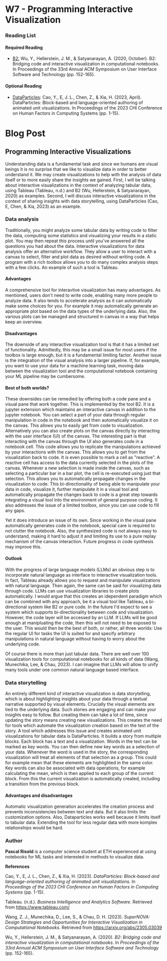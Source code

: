 # W7 - Programming Interactive Visualization



### Reading List

#### Required Reading

* [B2:](https://vis.csail.mit.edu/pubs/b2/) Wu, Y., Hellerstein, J. M., & Satyanarayan, A. (2020, October). B2: Bridging code and interactive visualization in computational notebooks. In Proceedings of the 33rd Annual ACM Symposium on User Interface Software and Technology (pp. 152-165).

#### Optional Reading

* [DataParticles](https://rrrima.github.io/dataparticles.html): Cao, Y., E, J. L., Chen, Z., & Xia, H. (2023, April). DataParticles: Block-based and language-oriented authoring of animated unit visualizations. In Proceedings of the 2023 CHI Conference on Human Factors in Computing Systems (pp. 1-15).



# Blog Post

## Programming Interactive Visualizations
Understanding data is a fundamental task and since we humans are visual beings it is no surprise that we like to visualize data in order to better understand it. We may create visualizations to help with the analysis of data itself or to more easily share the insights we gained. First, I will be talking about interactive visualizations in the context of analyzing tabular data, using Tableau (Tableau, n.d.) and B2 (Wu, Hellerstein, & Satyanarayan, 2020) as examples. Second, I will discuss interactive visualizations in the context of sharing insights with data storytelling, using DataParticles (Cao, E, Chen, & Xia, 2023) as an example.

### Data analysis
Traditionally, you might analyze some tabular data by writing code to filter the data, computing some statistics and visualizing your results in a static plot. You may then repeat this process until you've answered all the questions you had about the data. Interactive visualizations for data analysis offer an alternative workflow. They allow a user to interact with a canvas to select, filter and plot data as desired without writing code. A program with a rich toolbox allows you to do many complex analysis steps with a few clicks. An example of such a tool is Tableau.

#### Advantages
A comprehensive tool for interavtive visualization has many advantages. As mentioned, users don't need to write code, enabling many more people to analyze data. It also tends to accelerate analysis as it can automatically make some choices for you. For example it may automatically generate an appropriate plot based on the data types of the underlying data. Also, the various plots can be managed and structured in canvas in a way that helps keep an overview.

#### Disadvantages
The downside of any interactive visualization tool is that it has a limited set of functionality. Admittedly, this may be a small issue for most users if the toolbox is large enough, but it is a fundamental limiting factor. Another issue is the integration of the visual analysis into a larger pipeline. If, for example, you want to use your data for a machine learning task, moving data between the visualization tool and the computational notebook containing your ML pipeline may be cumbersome.

#### Best of both worlds?
These downsides can be remedied by offering both a code pane and a visual pane that work together. This is implemented by the tool B2. It is a jupyter extension which maintains an interactive canvas in addition to the jupyter notebook. You can select a part of your data through regular manipulation in code in the notebook and then automatically visualize it on the canvas. This allows you to easily get from code to visualization. Alternatively you can also create plots on the canvas directly by interacting with the user interface (UI) of the canvas. The interesting part is that interacting with the canvas through the UI also generates code in a notebook cell. This code allows you to replicate the manipulations achieved by your interactions with the canvas. This allows you to get from the visualization back to code. It is even possible to mark a cell as "reactive". A reactive cell has access to the data currently selected in the plots of the canvas. Whenever a new selection is made inside the canvas, such as selecting a particular bar in a bar plot, the cell is re-executed using just that selection. This allows you to automatically propagate changes in the visualization to code. This bi-directionality of being able to manipulate your data in code, visualize it, further manipulate it in a visual tool and automatically propagate the changes back to code is a great step towards integrating a visual tool into the environment of general purpose coding. It also addresses the issue of a limited toolbox, since you can use code to fill any gaps.

Yet it does introduce an issue of its own. Since working in the visual pane automatically generates code in the notebook, special care is required to not clutter the notebook. Also, the synthesized code is not always easy to understand, making it hard to adjust it and limiting its use to a pure replay mechanism of the canvas interaction. Future progress in code synthesis may improve this.

#### Outlook
With the progress of large language models (LLMs) an obvious step is to incorporate natural language as interface to interactive visualization tools. In fact, Tableau already allows you to request and manipulate visualizations with natural language. Then again, the same can be said for visualizing data through code. LLMs can use visualization libraries to create plots automatically. I would argue that this creates an idependent paradigm which can be combined with any approach, be it a visual tool like Tableau, a bi-directional system like B2 or pure code. In the future I'd expect to see a system which supports bi-directionality between code and visualization. However, the code layer will be accessed by an LLM. If LLMs will be good enough at manipluating the code, then this will not need to be exposed to the user. This would then be the best of both, or rather, all three worlds: Use the regular UI for tasks the UI is suited for and specify arbitrary manipulations in natural language without having to worry about the underlying code.

Of course there is more than just tabular data. There are well over 100 visualization tools for computational notebooks for all kinds of data (Wang, Munechika, Lee, & Chau, 2023). I can imagine that LLMs will allow to unify many tools under one common natural language based interface.

### Data storytelling
An entirely different kind of interactive visualization is data storytelling, which is about highlighting insights about your data through a textual narrative supported by visual elements. Crucially the visual elements are tied to the underlying data. Such stories are engaging and can make your insights easy to follow. But creating them can take a lot of time, since updating the story means creating new visualizations. This creates the need for tools which automate the visualization creation based on the text of the story. A tool which addresses this issue and creates animated unit visualizations for tabular data is DataParticles. It builds a story from multiple blocks. Each block has a text and a visualization. Words in the text can be marked as key words. You can then define new key words as a selection of your data. Whenever the word is used in the story, the corresponding visualization will treat all elements of that selection as a group. This could for example mean that these elements are highlighted in the same color. Key words can also be associated with data operations, for example calculating the mean, which is then applied to each group of the current block. From this the current visualization is automatically created, including a transition from the previous block.

#### Advantages and disadvantages
Automatic visualization generation accelerates the creation process and prevents inconsistencies between text and data. But it also limits the customization options. Also, Dataparticles works well because it limits itself to tabular data. Extending the tool for less regular data with more komplex relationships would be hard.

### Author
**Pascal Risold** is a computer science student at ETH experienced at using notebooks for ML tasks and interested in methods to visualize data.


**References**

Cao, Y., E, J. L., Chen, Z., & Xia, H. (2023). *DataParticles: Block-based and language-oriented authoring of animated unit visualizations*. In *Proceedings of the 2023 CHI Conference on Human Factors in Computing Systems* (pp. 1-15).

Tableau. (n.d.). *Business Intelligence and Analytics Software*. Retrieved from https://www.tableau.com/

Wang, Z. J., Munechika, D., Lee, S., & Chau, D. H. (2023). *SuperNOVA: Design Strategies and Opportunities for Interactive Visualization in Computational Notebooks*. Retrieved from https://arxiv.org/abs/2305.03039

Wu, Y., Hellerstein, J. M., & Satyanarayan, A. (2020). *B2: Bridging code and interactive visualization in computational notebooks*. In *Proceedings of the 33rd Annual ACM Symposium on User Interface Software and Technology* (pp. 152-165).
